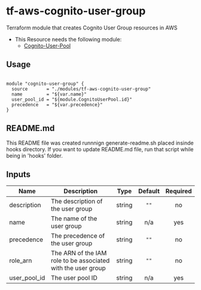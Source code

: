 
# tf-aws-cognito-user-group

Terraform module that creates Cognito User Group resources in AWS

* This Resource needs the following module: 
  * [Cognito-User-Pool](https://registry.terraform.io/modules/corpit-consulting-public/cognito-user-pool/aws/0.1.0)
## Usage

```hcl

module "cognito-user-group" {
  source       = "./modules/tf-aws-cognito-user-group"
  name         = "${var.name}"
  user_pool_id = "${module.CognitoUserPool.id}"
  precedence   = "${var.precedence}"
}

```

## README.md
This README file was created runnnign generate-readme.sh placed insinde hooks directory.
If you want to update README.md file, run that script while being in 'hooks' folder.
## Inputs

| Name | Description | Type | Default | Required |
|------|-------------|:----:|:-----:|:-----:|
| description | The description of the user group | string | `""` | no |
| name | The name of the user group | string | n/a | yes |
| precedence | The precedence of the user group | string | `""` | no |
| role\_arn | The ARN of the IAM role to be associated with the user group | string | `""` | no |
| user\_pool\_id | The user pool ID | string | n/a | yes |

